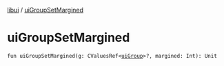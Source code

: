 [libui](README.md) / [uiGroupSetMargined](ui-group-set-margined.md)

# uiGroupSetMargined

`fun uiGroupSetMargined(g: CValuesRef<`[`uiGroup`](ui-group.md)`>?, margined: Int): Unit`
